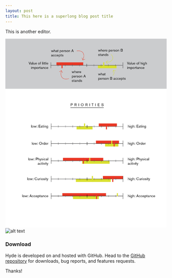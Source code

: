 ```yaml
---
layout: post
title: This here is a superlong blog post title
---
```


This is another editor.

![Personality Scales](images/PersonalityScale_22.jpg)
![alt text](http://www.gravatar.com/avatar/dd5a7ef1476fb01998a215b1642dfd07?s=128&d=identicon&r=PG "Title")

### Download

Hyde is developed on and hosted with GitHub. Head to the <a href="https://github.com/poole/hyde">GitHub repository</a> for downloads, bug reports, and features requests.

Thanks!
